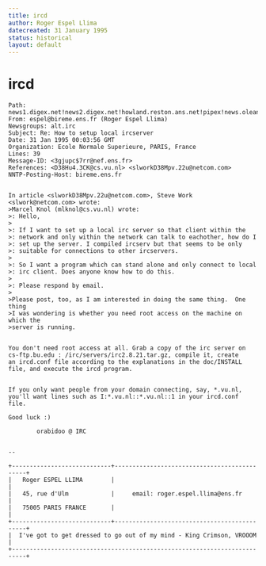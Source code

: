 ```yaml
---
title: ircd
author: Roger Espel Llima
datecreated: 31 January 1995
status: historical
layout: default
---
```

# ircd




    Path: news1.digex.net!news2.digex.net!howland.reston.ans.net!pipex!news.oleane.net!oleane!jussieu.fr!nef.ens.fr!bireme!espel
    From: espel@bireme.ens.fr (Roger Espel Llima)
    Newsgroups: alt.irc
    Subject: Re: How to setup local ircserver
    Date: 31 Jan 1995 00:03:56 GMT
    Organization: Ecole Normale Superieure, PARIS, France
    Lines: 39
    Message-ID: <3gjupc$7rr@nef.ens.fr>
    References: <D38Hu4.3CK@cs.vu.nl> <slworkD38Mpv.22u@netcom.com>
    NNTP-Posting-Host: bireme.ens.fr


    In article <slworkD38Mpv.22u@netcom.com>, Steve Work <slwork@netcom.com> wrote:
    >Marcel Knol (mlknol@cs.vu.nl) wrote:
    >: Hello,
    >
    >: If I want to set up a local irc server so that client within the
    >: network and only within the network can talk to eachother, how do I
    >: set up the server. I compiled ircserv but that seems to be only
    >: suitable for connections to other ircservers.
    >
    >: So I want a program which can stand alone and only connect to local
    >: irc client. Does anyone know how to do this.
    >
    >: Please respond by email.
    >
    >Please post, too, as I am interested in doing the same thing.  One thing
    >I was wondering is whether you need root access on the machine on which the
    >server is running.


    You don't need root access at all. Grab a copy of the irc server on
    cs-ftp.bu.edu : /irc/servers/irc2.8.21.tar.gz, compile it, create
    an ircd.conf file according to the explanations in the doc/INSTALL
    file, and execute the ircd program.


    If you only want people from your domain connecting, say, *.vu.nl,
    you'll want lines such as I:*.vu.nl::*.vu.nl::1 in your ircd.conf
    file.

    Good luck :)

            orabidoo @ IRC


    --

    +----------------------------+---------------------------------------------+
    |   Roger ESPEL LLIMA        |                                             |
    |   45, rue d'Ulm            |     email: roger.espel.llima@ens.fr         |
    |   75005 PARIS FRANCE       |                                             |
    +----------------------------+---------------------------------------------+
    |  I've got to get dressed to go out of my mind - King Crimson, VROOOM     |
    +--------------------------------------------------------------------------+

